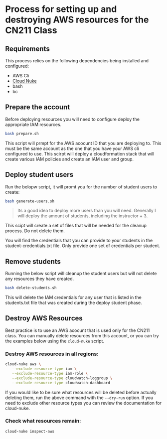 # Process for setting up and destroying AWS resources for the CN211 Class

## Requirements

This process relies on the following dependencies being installed and configured:
- AWS Cli
- [Cloud Nuke]
- bash
- bc

[Cloud Nuke]:https://github.com/gruntwork-io/cloud-nuke

## Prepare the account

Before deploying resources you will need to configure deploy the appropriate IAM resources. 

``` bash
bash prepare.sh 
```

This script will prmpt for the AWS acocunt ID that you are deploying to. This must be the same account as the one that you have your AWS cli configured to use. This scirpt will deploy a cloudformation stack that will create various IAM policies and create an IAM user and group. 

## Deploy student users

Run the belopw script, it will promt you for the number of student users to create: 

``` bash
bash generate-users.sh
```

> Its a good idea to deploy more users than you will need. Generally I will deploy the amount of students, including the instructor + 3.

This scipt will create a set of files that will be needed for the cleanup process. Do not delete them. 

You will find the credentials that you can provide to your students in the student-credentials.txt file. Only provide one set of credentials per student.


## Remove students

Running the below script will cleanup the student users but will not delete any resources they have created. 

``` bash
bash delete-students.sh
```

This will delete the IAM credentials for any user that is listed in the students.txt file that was created during the deploy student phase. 

## Destroy AWS Resources

Best practice is to use an AWS acocunt that is used only for the CN211 class. You can manually delete resources from this account, or you can try the examples below using the `cloud-nuke` script. 

### Destroy AWS resources in all regions:

``` bash
cloud-nuke aws \
   --exclude-resource-type iam \
   --exclude-resource-type iam-role \
   --exclude-resource-type cloudwatch-loggroup \
   --exclude-resource-type cloudwatch-dashboard 
```
If you would like to be sure what resources will be deleted before actually deleting them, run the above command with the `--dry-run` option. If you need to exclude other resource types you can review the documentation for cloud-nuke. 

### Check what resources remain:

``` bash
cloud-nuke inspect-aws
```
